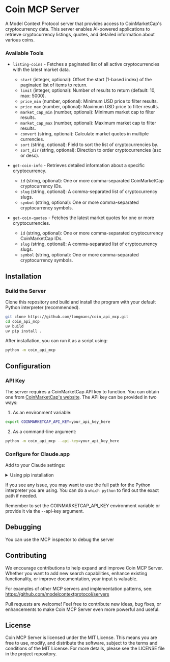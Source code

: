 # Coin MCP Server

A Model Context Protocol server that provides access to CoinMarketCap's cryptocurrency data. This server enables AI-powered applications to retrieve cryptocurrency listings, quotes, and detailed information about various coins.

### Available Tools

- `listing-coins` - Fetches a paginated list of all active cryptocurrencies with the latest market data.
    - `start` (integer, optional): Offset the start (1-based index) of the paginated list of items to return.
    - `limit` (integer, optional): Number of results to return (default: 10, max: 5000).
    - `price_min` (number, optional): Minimum USD price to filter results.
    - `price_max` (number, optional): Maximum USD price to filter results.
    - `market_cap_min` (number, optional): Minimum market cap to filter results.
    - `market_cap_max` (number, optional): Maximum market cap to filter results.
    - `convert` (string, optional): Calculate market quotes in multiple currencies.
    - `sort` (string, optional): Field to sort the list of cryptocurrencies by.
    - `sort_dir` (string, optional): Direction to order cryptocurrencies (asc or desc).

- `get-coin-info` - Retrieves detailed information about a specific cryptocurrency.
    - `id` (string, optional): One or more comma-separated CoinMarketCap cryptocurrency IDs.
    - `slug` (string, optional): A comma-separated list of cryptocurrency slugs.
    - `symbol` (string, optional): One or more comma-separated cryptocurrency symbols.

- `get-coin-quotes` - Fetches the latest market quotes for one or more cryptocurrencies.
    - `id` (string, optional): One or more comma-separated cryptocurrency CoinMarketCap IDs.
    - `slug` (string, optional): A comma-separated list of cryptocurrency slugs.
    - `symbol` (string, optional): One or more comma-separated cryptocurrency symbols.

## Installation

### Build the Server
Clone this repository and build and install the program with your default Python interpreter (recommended).

```bash
git clone https://github.com/longmans/coin_api_mcp.git
cd coin_api_mcp
uv build
uv pip install .
```

After installation, you can run it as a script using:

```bash 
python -m coin_api_mcp
```



## Configuration

### API Key

The server requires a CoinMarketCap API key to function. You can obtain one from [CoinMarketCap's website](https://coinmarketcap.com/api/). The API key can be provided in two ways:

1. As an environment variable:
```bash
export COINMARKETCAP_API_KEY=your_api_key_here
```

2. As a command-line argument:
```bash
python -m coin_api_mcp --api-key=your_api_key_here
```


### Configure for Claude.app

Add to your Claude settings:

<details>
<summary>Using pip installation</summary>

```json
"mcpServers": {
  "coin_api": {
    "command": "python",
    "args": ["-m", "coin_api_mcp"]
  },
  "env": {
        "COINMARKETCAP_API_KEY": "your_api_key_here"
  }
}
```
</details>

If you see any issue, you may want to use the full path for the Python interpreter you are using. You can do a `which python` to find out the exact path if needed.

Remember to set the COINMARKETCAP_API_KEY environment variable or provide it via the --api-key argument.


## Debugging

You can use the MCP inspector to debug the server


## Contributing

We encourage contributions to help expand and improve Coin MCP Server. Whether you want to add new search capabilities, enhance existing functionality, or improve documentation, your input is valuable.

For examples of other MCP servers and implementation patterns, see:
https://github.com/modelcontextprotocol/servers

Pull requests are welcome! Feel free to contribute new ideas, bug fixes, or enhancements to make Coin MCP Server even more powerful and useful.

## License

Coin MCP Server is licensed under the MIT License. This means you are free to use, modify, and distribute the software, subject to the terms and conditions of the MIT License. For more details, please see the LICENSE file in the project repository.